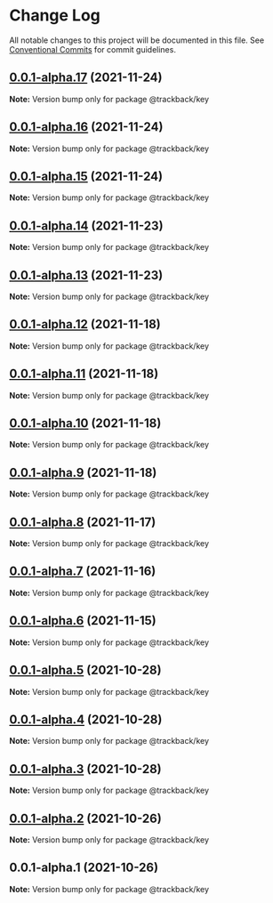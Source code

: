 # Change Log

All notable changes to this project will be documented in this file.
See [Conventional Commits](https://conventionalcommits.org) for commit guidelines.

## [0.0.1-alpha.17](https://github.com/trackback-blockchain/trackback-verifiable/compare/@trackback/key@0.0.1-alpha.16...@trackback/key@0.0.1-alpha.17) (2021-11-24)

**Note:** Version bump only for package @trackback/key





## [0.0.1-alpha.16](https://github.com/trackback-blockchain/trackback-verifiable/compare/@trackback/key@0.0.1-alpha.15...@trackback/key@0.0.1-alpha.16) (2021-11-24)

**Note:** Version bump only for package @trackback/key





## [0.0.1-alpha.15](https://github.com/trackback-blockchain/trackback-verifiable/compare/@trackback/key@0.0.1-alpha.14...@trackback/key@0.0.1-alpha.15) (2021-11-24)

**Note:** Version bump only for package @trackback/key





## [0.0.1-alpha.14](https://github.com/trackback-blockchain/trackback-verifiable/compare/@trackback/key@0.0.1-alpha.13...@trackback/key@0.0.1-alpha.14) (2021-11-23)

**Note:** Version bump only for package @trackback/key





## [0.0.1-alpha.13](https://github.com/trackback-blockchain/trackback-verifiable/compare/@trackback/key@0.0.1-alpha.12...@trackback/key@0.0.1-alpha.13) (2021-11-23)

**Note:** Version bump only for package @trackback/key





## [0.0.1-alpha.12](https://github.com/trackback-blockchain/trackback-verifiable/compare/@trackback/key@0.0.1-alpha.11...@trackback/key@0.0.1-alpha.12) (2021-11-18)

**Note:** Version bump only for package @trackback/key





## [0.0.1-alpha.11](https://github.com/trackback-blockchain/trackback-verifiable/compare/@trackback/key@0.0.1-alpha.10...@trackback/key@0.0.1-alpha.11) (2021-11-18)

**Note:** Version bump only for package @trackback/key





## [0.0.1-alpha.10](https://github.com/trackback-blockchain/trackback-verifiable/compare/@trackback/key@0.0.1-alpha.9...@trackback/key@0.0.1-alpha.10) (2021-11-18)

**Note:** Version bump only for package @trackback/key





## [0.0.1-alpha.9](https://github.com/trackback-blockchain/trackback-verifiable/compare/@trackback/key@0.0.1-alpha.8...@trackback/key@0.0.1-alpha.9) (2021-11-18)

**Note:** Version bump only for package @trackback/key





## [0.0.1-alpha.8](https://github.com/trackback-blockchain/trackback-verifiable/compare/@trackback/key@0.0.1-alpha.7...@trackback/key@0.0.1-alpha.8) (2021-11-17)

**Note:** Version bump only for package @trackback/key





## [0.0.1-alpha.7](https://github.com/trackback-blockchain/trackback-verifiable/compare/@trackback/key@0.0.1-alpha.6...@trackback/key@0.0.1-alpha.7) (2021-11-16)

**Note:** Version bump only for package @trackback/key





## [0.0.1-alpha.6](https://github.com/trackback-blockchain/trackback-verifiable/compare/@trackback/key@0.0.1-alpha.5...@trackback/key@0.0.1-alpha.6) (2021-11-15)

**Note:** Version bump only for package @trackback/key





## [0.0.1-alpha.5](https://github.com/trackback-blockchain/trackback-verifiable/compare/@trackback/key@0.0.1-alpha.4...@trackback/key@0.0.1-alpha.5) (2021-10-28)

**Note:** Version bump only for package @trackback/key





## [0.0.1-alpha.4](https://github.com/trackback-blockchain/trackback-verifiable/compare/@trackback/key@0.0.1-alpha.3...@trackback/key@0.0.1-alpha.4) (2021-10-28)

**Note:** Version bump only for package @trackback/key





## [0.0.1-alpha.3](https://github.com/trackback-blockchain/trackback-verifiable/compare/@trackback/key@0.0.1-alpha.2...@trackback/key@0.0.1-alpha.3) (2021-10-28)

**Note:** Version bump only for package @trackback/key





## [0.0.1-alpha.2](https://github.com/trackback-blockchain/trackback-verifiable/compare/@trackback/key@0.0.1-alpha.1...@trackback/key@0.0.1-alpha.2) (2021-10-26)

**Note:** Version bump only for package @trackback/key





## 0.0.1-alpha.1 (2021-10-26)

**Note:** Version bump only for package @trackback/key
